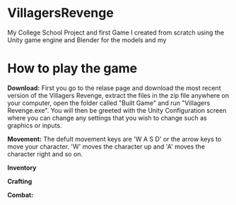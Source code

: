 # **VillagersRevenge**

My College School Project and first Game I created from scratch using the Unity game engine and Blender for the models and my 

# **How to play the game**

**Download:**
First you go to the relase page and download the most recent version of the Villagers Revenge, extract the files in the zip file anywhere on your computer, open the folder called "Built Game" and run "Villagers Revenge.exe". You will then be greeted with the Unity Configuration screen where you can change any settings that you wish to change such as graphics or inputs.

**Movement:**
The defult movement keys are 'W A S D' or the arrow keys to move your character. 'W' moves the character up and 'A' moves the character right and so on.

**Inventory**

**Crafting**

**Combat:**
